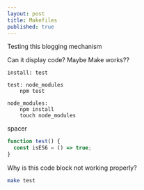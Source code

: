 ```yaml
---
layout: post
title: Makefiles
published: true
---
```


Testing this blogging mechanism

Can it display code? Maybe Make works??


~~~make
install: test

test: node_modules
    npm test

node_modules:
    npm install
    touch node_modules
~~~ 


spacer


~~~javascript
function test() {
  const isES6 = () => true;
}
~~~ 


Why is this code block not working properly?


~~~bash
make test
~~~
